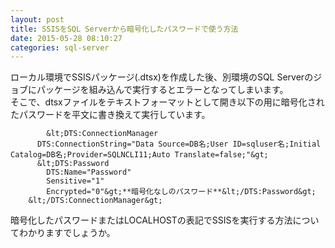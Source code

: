```yaml
---
layout: post
title: SSISをSQL Serverから暗号化したパスワードで使う方法
date: 2015-05-28 08:10:27
categories: sql-server
---
```

<p>ローカル環境でSSISパッケージ(.dtsx)を作成した後、別環境のSQL Serverのジョブにパッケージを組み込んで実行するとエラーとなってしまいます。<br>
そこで、dtsxファイルをテキストフォーマットとして開き以下の用に暗号化されたパスワードを平文に書き換えて実行しています。</p>

```
        &lt;DTS:ConnectionManager
      DTS:ConnectionString="Data Source=DB名;User ID=sqluser名;Initial Catalog=DB名;Provider=SQLNCLI11;Auto Translate=false;"&gt;
      &lt;DTS:Password
        DTS:Name="Password"
        Sensitive="1"
        Encrypted="0"&gt;**暗号化なしのパスワード**&lt;/DTS:Password&gt;
    &lt;/DTS:ConnectionManager&gt;
```

<p>暗号化したパスワードまたはLOCALHOSTの表記でSSISを実行する方法についてわかりますでしょうか。</p>
